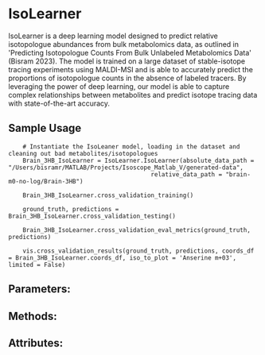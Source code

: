 # IsoLearner
IsoLearner is a deep learning model designed to predict relative isotopologue abundances from bulk metabolomics data, as outlined in 'Predicting Isotopologue Counts From Bulk Unlabeled Metabolomics Data' (Bisram 2023). The model is trained on a large dataset of stable-isotope tracing experiments using MALDI-MSI and is able to accurately predict the proportions of isotopologue counts in the absence of labeled tracers. By leveraging the power of deep learning, our model is able to capture complex relationships between metabolites and predict isotope tracing data with state-of-the-art accuracy.

## Sample Usage
        # Instantiate the IsoLeaner model, loading in the dataset and cleaning out bad metabolites/isotopologues
        Brain_3HB_IsoLearner = IsoLearner.IsoLearner(absolute_data_path = "/Users/bisramr/MATLAB/Projects/Isoscope_Matlab_V/generated-data",
                                            relative_data_path = "brain-m0-no-log/Brain-3HB")

        Brain_3HB_IsoLearner.cross_validation_training()

        ground_truth, predictions = Brain_3HB_IsoLearner.cross_validation_testing()

        Brain_3HB_IsoLearner.cross_validation_eval_metrics(ground_truth, predictions)

        vis.cross_validation_results(ground_truth, predictions, coords_df = Brain_3HB_IsoLearner.coords_df, iso_to_plot = 'Anserine m+03', limited = False)

## Parameters:

## Methods: 

## Attributes: 
